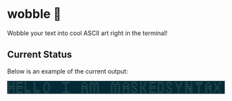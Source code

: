 # wobble 🎨
Wobble your text into cool ASCII art right in the terminal!

## Current Status
Below is an example of the current output: 

<img src="screenshots/example1.png" alt="drawing" />&emsp; &emsp;
